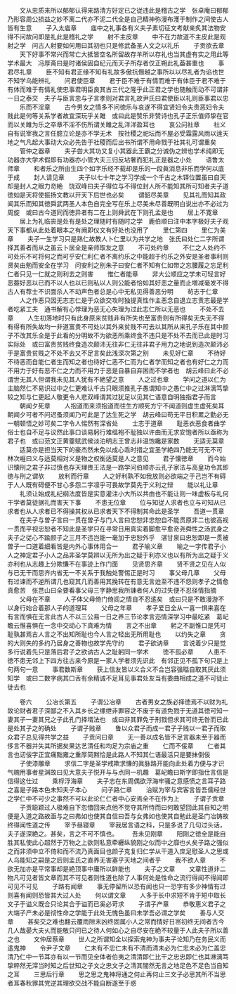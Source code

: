 <!-- { "loadSidebar": true } -->
　　文从忠质来所以郁郁认得来路清方好定已之従违此是稽古之学　张卓庵曰郁郁乃形容周公损益之妙不离二代亦不泥二代全是自己精神弥漫布濩于制作之间使古人皆有生意
　　子入太庙章
　　庙中之礼事各有义夫子素切征文考献亲炙其法物安得不问故问即是礼此是稽礼之学
　　射不主皮章
　　中不在力故道不主皮此是观射之学　问古人射要如何用曰其初也只是修武备圣人文之以礼乐
　　子贡欲去章
　　天下好事不常兴而常亡大抵皆空名所留故存羊所以存礼也当其虚有实之用此等学术最大　冯厚斋曰是时诸侯固自纪元而天子所存者仅正朔此礼葢甚重也
　　事君尽礼章
　　臣不知有君正缘不知有礼故多傲抗僣越之事所以以尽礼者为谄也世不知学乌能辨礼
　　问君使臣章
　　君于臣不难于有情而难于有体臣于君不难于有体而难于有情礼使忠事君明臣良其古三代之隆乎此正君之学也随触而动不可谓非一日之泰交　夫子与臣言忠与子言孝则对君言礼故尹氏曰君使臣以礼则臣事君以忠
　　乐而不淫章
　　古今男女之情多不问徳乐与哀遂不得宜贤妇令夫贵恶妇令夫贱此是何等关系学者故宜深玩乎关雎　或曰此是赞乐非赞诗也孔子正乐值师挚在官而以关雎为乐之卒章不淫不伤所谓关雎之乱洋洋盈耳也
　　哀公问社章
　　社义自有说宰我之言任臆立论是亦不学无术　按社稷之祀坛而不屋必受霜露风雨以逹天地之气凡起大事动大众必先告于社稷而后出书所谓不用命戮于社其礼可谓重矣
　　管仲之器章
　　夫子尝大其功又复小其器此王霸之分诚伪之辨也学术纯即无功器亦大学术假即有功器亦小管大夫三归反坫奢而犯礼正是器之小处
　　语鲁太师章
　　和者乐之所由生四个如字乐经不载却是乐的一段眞消息非乐而学何以底于成
　　封人请见章
　　夫子以七十年之学习学成一个千古之木铎位置虽曰自天却是封人之眼力竒絶　饶双峰曰夫子得位与不得位封人所不能知其所可知者夫子道徳如是天将使振扬文教以开天下后世也必矣
　　谓韶尽美章
　　见其礼而知其政闻其乐而知其徳舜武两圣人本色自完全写在乐上尽美未尽善既明白说出亦不必过为周旋　或曰古今道同而徳异者有二在上则舜武在下则孔孟是也
　　居上不寛章
　　居上为礼临丧是处有是处之理随时有随时之学　鹿伯顺曰注中本字极好夫子观天下事都从此处着眼本之有阙即仪文有好处也没用了
　　里仁第四
　　里仁为美章
　　夫子一生学习只是熟仁故教人卜仁里以为共学之地　张氏曰处仁二字所谓择其善者而从之虽云卜居全是亲师取友之意
　　不可处约章
　　不仁之人处约不可处乐不可将何之而可乎安仁利仁者不离约乐之中能超于约乐之外安是圣者事利则贤矣由勉而安全在学习　问安利之别朱子曰安仁者不知有仁如带之忘腰履之忘足利仁者只见一仁就之则利去之则害
　　惟仁者能章
　　非大公顺应之学未可轻言好恶葢好恶以已而不以人也以已则私以人则公能者恰如其好恶之量而止増减毫发不得古人有荐士不识面杀人不动声色者总是心中无私见得善恶分明
　　茍志于仁章
　　人之作恶只因无志志仁是于众欲交攻时独提真性作主恶念自退立志责志最是学者吃紧工夫　通书解有心悖理为恶无心失理为过此志仁所以无恶也
　　不处不去章
　　人生初落地时只有此身原来贫贱非有所失也至富贵则有所得矣无失无不得有得有所失故均一非道富贵不可处以其外来贫贱不可去以其所从来孔子乐在其中颜子不改其乐全是于此看的分明故不为欲恶所乘终食不违只是不处不去而已此是时习实际处　或曰富贵贫贱终食造次颠沛无往非仁无往非君子用力之地说到造次颠沛必于是富贵贫贱之不处不去又不足言矣此浅深次第之别
　　未见好仁章
　　不待好不待恶而自能仁者生而知之者也待好仁恶不仁而为仁者学而知之者也有好仁之力而不用力于好有恶不仁之力而不用力于恶是自暴自弃困而不学者也　胡云峰曰此不必谓世无其人但谓我未见其人犹有不絶望之意
　　人之过也章
　　学问之道以仁为主脑然仁不易识过中之仁更难认千古只眼须推孔子愚谓知中之愚仁中之过淋漓笃挚较之知与仁更起人敬更令人悲双峰谓其过犹足以见其仁语意自明独指君子而言
　　朝闻夕死章
　　人抱道而来须抱道而往生方顺死方宁不闻道则虚生虚死矣耳朝闻夕可者不问迟蚤须闻乃可此是了达生死之学　胡云峰曰苟无平日积累之勤必无一朝顿悟之妙可矣二字令人惕然有深省处
　　士志于道章
　　耻恶衣恶食者曲学俗士也自不足与议然此事口谈易躬行难缊袍不耻独以许由而无求安饱者所以亟称为君子也　或曰范文正黄虀赋武侯淡泊明志王曾志非温饱纔是家数
　　无适无莫章
　　适莫亦是担当天下的豪杰然未免以成心乖时措之宜圣学絶四乃能无可无不可　林次崕曰义与适莫相对义是物之权衡适莫是人之意见
　　君子懐徳章
　　而今始识懐刑之君子非过慎也存天理畏王法是一路学问伯顺亦云孔子家法与高皇功令其即徳与刑之谓欤
　　放利而行章
　　人之好利孰不如我放则必欲端之于己岂不有碍于人人既有碍便不甘心多怨二字凛乎可畏故学莫先于义利之辩
　　能以礼让章
　　礼须让始成礼纪纲法度皆是实意灌注小大所以共由也不能让则一味虚板与礼何干学者莫徒据礼而害天下事
　　不患无位章
　　位与知従人求者也立与可知从已求者也从人求者已不得操其权从已求者天下不得制其命此是圣学
　　吾道一贯章
　　在夫子与曽子言曰一贯在曽子与门人言曰忠恕非忠恕自不能贯原非二也彼高视一贯而平视忠恕者不知此是圣学只在寻常日用真实着脚愈平愈竒尧舜性之汤武身之夫子之従心不踰颜子之三月不违岂能一毫加于忠恕外乎　湛甘泉曰忠恕即是一贯被曽子一口道着细看皆是内外心事体用合一
　　君子喻义章
　　喻之一字传君子小人之神定君子小人之品非圣学莫辨以无所为出之疑于利亦义也以有所为出之疑于义亦利也从志趣上分欺慊不在事迹上作门面
　　见贤思齐章
　　贤不贤之见在人似与已无干而思齐内省无一不关系于我触处警惕正是时习
　　事父母几章
　　父母有过谏而不逆所谓几也窥其几而善用其挽转在有意无言迨至不违不怨则孝子之情愈真愈苦　张芑山曰全要看事父母三字静思我所諌者何人的过失便不忍径情指摘
　　父母在不章
　　人子体父母倚门倚闾之情自不忍逺矣　或曰只是不敢漫游不以身行始合着那人子的道理耳
　　父母之年章
　　孝子爱日全从一喜一惧来喜在有言而惧在无言此古人不以三公易一日之养三节论孝言迩情深学习中最吃紧　葛屺瞻云惟喜惧在一念中交动心下真难为情
　　言之不出章
　　躬之不副惟口是凭可耻孰甚焉古人言之不出知所耻也今人言之轻出无所用耻也
　　以约失之章
　　贪的大则失的多约乃居身之善物也故学先守约
　　君子欲讷章
　　言说着少只是觉多行说着先只是落后君子之欲讷古人之耻躬同一学术
　　徳不孤必章
　　人患不徳不患无邻上下四方往古来今原是一家人学者须先识此　有邻正见不孤下句只是上句两句一意
　　事君数斯章
　　获上信友皆以义合义不合岂容强聒自取其厌此须知学　或曰二数字病其口舌有余精诚不足耳见事君处友当有委曲相成之道不可徒止徒去也

　　卷六
　　公冶长第五
　　子谓公冶章
　　古者男女之族必择徳焉不以财为礼故论财者君子深鄙之不入其乡长之缧绁非罪容之不废于有道免戮于无道其徳可知一妻其子一妻其兄之子此孔门择壻法也　或曰非其罪免于刑戮但求其可终无咎而已此是处其子之的确处
　　子谓子贱章
　　鲁以众君子而成一君子子贱以一君子而取众君子总见得共学之益
　　子贡问曰章
　　无一善以成名皆不足言器未至于器而侈言不器并失其所据矣果达艺清任和均足为宗庙之重
　　仁而不佞章
　　仁者其言也讱佞字正宜痛黜雍之重厚简黙恰是此路人不知其仁语最活只是要抺倒佞
　　子使漆雕章
　　求信二字是圣学戒欺求慊的眞脉路开能向此处着力便与才识气魄用事者星渊故曰见大意夫子悦开与与点同一机趣　葛屺瞻曰斯字即指仕言信是信得这仕过
　　乘桴浮海章
　　夫子志在东周偶欲浮海牢骚之意感愤之言耳子路之喜是子路本色未知夫子本心
　　问子路仁章
　　治赋为宰与宾客言皆吾儒经世之学仁中不可少之事然不可以此论仁仁者中心安焉全不在作为上
　　子谓子贡章
　　子贡聪颖过人极难自下忽借回来点他不觉夺其所恃而曰何敢望回此其自知之明便是入道之路故亟与之曰弗如也使其自信曰吾与女弗如也使其自勉此是圣门冶铸故终得闻性道之传
　　宰予昼寝章
　　宰我居言语之科，只是多说了几句过头话，夫子遂深絶之。甚矣，言之不可不慎也。
　　吾未见刚章
　　阳刚之徳全是能自胜其私使此心超然于万物之上欲则私意牵纒纵貌刚之似而中之靡也乆矣子路之强似之而非须中立不倚和而不流乃真面目也颜子克复归仁学从干道入庶足慰圣人之思或人乌能知之嗣是之后则孟氏之直养无害塞乎天地之间者乎
　　我不欲人章
　　不欲无加亦是平常事却是絶顶事中庸所以鲜能也
　　夫子之文章
　　文章性道非二物凡可见者皆文章而其不可见者则性道也除了人事何处是性命之流行得闻不得闻即可见不可见
　　子路有闻章
　　事无停留所以恐有闻也只一恐字有多少神情有过则喜有闻则恐皆其大过人处
　　何以谓文章
　　人多于长中求短不肯于短中取长文子于谥义既合只论其合于谥而已奚必苛求
　　子谓子产章
　　恭敬恵义君子之大端子产未必是彻性命之学能于此处无愧色虽曰未学吾必谓之学矣
　　善与人交章
　　甚矣交之难也翻云覆雨隙末凶终固属小人之常而情好日宻初终无间者古今几人哉晏大夫乆而能敬只问已之待人何如心之自尽安在絶不较量于人此夫子所以善之也
　　文仲居蔡章
　　世人之所谓知全以探索鬼神为事夫子论知乃在务民义而逺鬼神
　　令尹子文章
　　仁未有不忠仁未有不清而清未必为仁忠未必为仁盖忠清乃仁中一节耳亦有以一节而见全体者伯夷之清清即仁比干之忠忠即仁也其淋漓笃挚粹然无滓当时知之后世知之子文之忠文子之清其闇然无言之地足色不足色当自知之耳
　　三思后行章
　　思之思之鬼神将通之何止再何止三文子必思其所不当思者耳春秋罪其党逆其理欲交战不能自断遂至于惑
